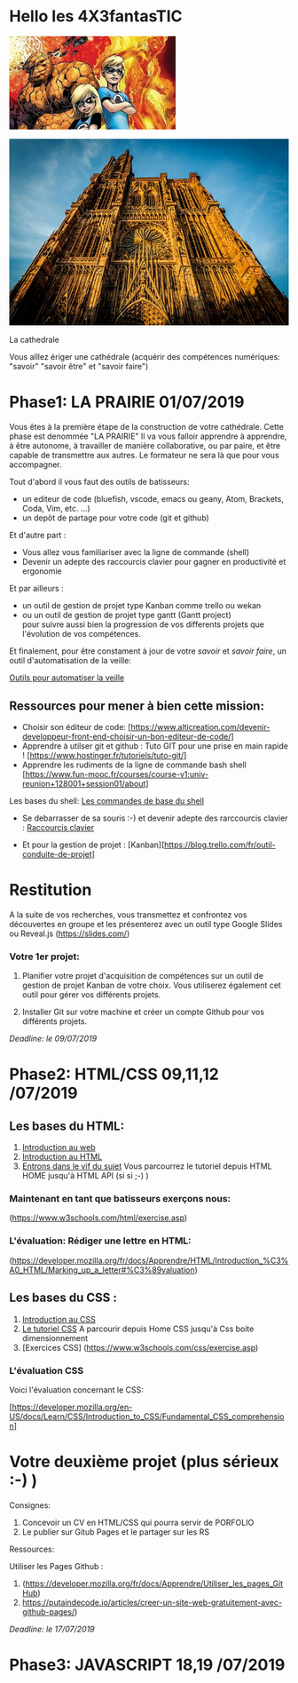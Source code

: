 #  Hello les 4X3fantasTIC

![La team](4X3fantastic.jpg)





![Cathedrale](640px-Cathédrale_Notre-Dame_de_Strasbourg_août_2014.jpg)

La cathedrale

Vous alllez ériger une cathédrale (acquérir des compétences numériques: "savoir" "savoir être" et "savoir faire")

#  Phase1: LA PRAIRIE 01/07/2019

Vous êtes à la première étape de la construction de votre cathédrale. Cette phase est denommée "LA PRAIRIE" Il va vous falloir apprendre à apprendre, à être autonome, à travailler de manière collaborative, ou par paire, et être capable de transmettre aux autres. Le formateur ne sera là que pour vous accompagner.

Tout d'abord il vous faut des outils de batisseurs:

* un editeur de code (bluefish, vscode, emacs ou geany, Atom, Brackets, Coda, Vim, etc. ...)
* un depôt de partage pour votre code (git et github)

Et d'autre part :

* Vous allez vous familiariser avec la ligne de commande (shell)
* Devenir un adepte des raccourcis clavier pour gagner en productivité et ergonomie

Et par ailleurs : 

* un outil de gestion de projet type Kanban comme trello ou wekan
* ou un outil de gestion de projet type gantt (Gantt project)  
pour suivre aussi bien la progression de vos differents projets que l'évolution de vos compétences.

Et finalement, pour être constament à jour de votre *savoir* et *savoir faire*, un outil d'automatisation de la veille:

[Outils pour automatiser la veille](https://www.codeur.com/blog/5-outils-automatiser-veille/)

## Ressources pour mener à bien cette mission:

 * Choisir son éditeur de code: [https://www.alticreation.com/devenir-developpeur-front-end-choisir-un-bon-editeur-de-code/]
 * Apprendre à utilser git et  github : Tuto GIT pour une prise en main rapide !
[https://www.hostinger.fr/tutoriels/tuto-git/]
 * Apprendre les rudiments de la ligne de commande bash shell [https://www.fun-mooc.fr/courses/course-v1:univ-reunion+128001+session01/about]
 
  Les bases du shell: [Les commandes de base du shell](commandes_de_bases.pdf) 
 
 * Se debarrasser de sa souris :-) et devenir adepte des rarccourcis clavier : [Raccourcis clavier](raccourcis.pdf)
 
 * Et pour la gestion de projet : [Kanban][https://blog.trello.com/fr/outil-conduite-de-projet]
 
 # Restitution
 
  A la suite de vos recherches, vous transmettez et confrontez vos découvertes en groupe et les présenterez avec un outil type Google Slides ou Reveal.js (https://slides.com/)
 
 ### Votre 1er projet:
 
 1. Planifier votre projet d'acquisition de compétences sur un outil de  gestion de projet Kanban de votre choix.
 Vous utiliserez également cet outil pour gérer vos différents projets.
 
 2. Installer Git sur votre machine et créer un compte Github pour vos différents projets.
 
 *Deadline: le 09/07/2019*
 

  # Phase2: HTML/CSS 09,11,12 /07/2019
  
  ## Les bases du HTML:
  
  1. [Introduction au web](https://developer.mozilla.org/fr/docs/Apprendre/Commencer_avec_le_web)
  2. [Introduction au HTML](https://developer.mozilla.org/fr/docs/Apprendre/Commencer_avec_le_web/Les_bases_HTML)
  3. [Entrons dans le vif du sujet](https://www.w3schools.com/html/)
  Vous parcourrez le tutoriel depuis HTML HOME jusqu'à HTML API (si si ;-) ) 
  
  ### Maintenant en tant que batisseurs exerçons nous: 
  
 (https://www.w3schools.com/html/exercise.asp)
  
  ### L'évaluation: Rédiger une lettre en HTML: 
  
  (https://developer.mozilla.org/fr/docs/Apprendre/HTML/Introduction_%C3%A0_HTML/Marking_up_a_letter#%C3%89valuation)
  
  ## Les bases du CSS :
  
  1. [Introduction au CSS](https://developer.mozilla.org/fr/docs/Apprendre/CSS/Introduction_%C3%A0_CSS)
  2. [Le tutoriel CSS](https://www.w3schools.com/css/default.asp) A parcourir depuis Home CSS jusqu'à Css boite dimensionnement
  3. [Exercices CSS] (https://www.w3schools.com/css/exercise.asp)
  
  ### L'évaluation CSS
   Voici l'évaluation concernant le CSS:
   
  [https://developer.mozilla.org/en-US/docs/Learn/CSS/Introduction_to_CSS/Fundamental_CSS_comprehension]
  
  # Votre deuxième projet (plus sérieux :-) )
  
  Consignes:
  
  1. Concevoir un CV en HTML/CSS qui pourra servir de PORFOLIO 
  2. Le publier sur Gitub Pages et le partager sur les RS
  
  Ressources: 
  
  Utiliser les Pages Github : 
  
  1. (https://developer.mozilla.org/fr/docs/Apprendre/Utiliser_les_pages_GitHub)
  2. https://putaindecode.io/articles/creer-un-site-web-gratuitement-avec-github-pages/)
  
  
  *Deadline: le 17/07/2019*
  

# Phase3: JAVASCRIPT 18,19 /07/2019

